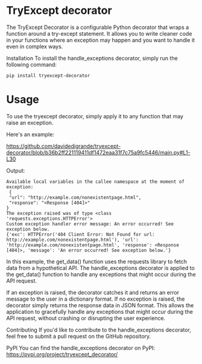 # TryExcept decorator

The TryExcept Decorator is a configurable Python decorator that wraps a function around a try-except statement.
It allows you to write cleaner code in your functions where an exception may happen and you want to handle it even in complex ways.

Installation
To install the handle_exceptions decorator, simply run the following command:

```pip install tryexcept-decorator```

# Usage

To use the tryexcept decorator, simply apply it to any function that may raise an exception.

Here's an example:

https://github.com/davidedigrande/tryexcept-decorator/blob/b36b2ff221119411df1472eaa31f7c75a9fc5446/main.py#L1-L30

Output:
```
Available local variables in the callee namespace at the moment of exception: 
 {
 "url": "http://example.com/nonexistentpage.html",
 "response": "<Response [404]>"
}
The exception raised was of type <class 'requests.exceptions.HTTPError'>
Custom exception handler error message: An error occurred! See exception below.
{'exc': HTTPError('404 Client Error: Not Found for url: http://example.com/nonexistentpage.html'), 'url': 'http://example.com/nonexistentpage.html', 'response': <Response [404]>, 'message': 'An error occurred! See exception below.'}

```

In this example, the get_data() function uses the requests library to fetch data from a hypothetical API. The handle_exceptions decorator is applied to the get_data() function to handle any exceptions that might occur during the API request.

If an exception is raised, the decorator catches it and returns an error message to the user in a dictionary format. If no exception is raised, the decorator simply returns the response data in JSON format. This allows the application to gracefully handle any exceptions that might occur during the API request, without crashing or disrupting the user experience.

Contributing
If you'd like to contribute to the handle_exceptions decorator, feel free to submit a pull request on the GitHub repository.

PyPI
You can find the handle_exceptions decorator on PyPI: https://pypi.org/project/tryexcept_decorator/
